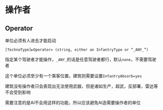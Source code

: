 操作者
=======
Operator
--------

单位必须有人进去才能启动

    [TechnoType]►Operator= (string, either an InfantryType or “_ANY_”)

指定某个驾驶者才能操作，`_ANY_`的话是任意驾驶者都行，默认`none`，不需要驾驶者

这个单位必须至少有一个乘客位置，建筑则需要设置`InfantryAbsorb=yes`

建筑没有操作者只会表现出无法使用武器，但是诸如生产，超武，反部署，雷达等不会受到影响

需要注意的是AI不会用这样的功能，所以应该避免AI造需要操作者的单位
